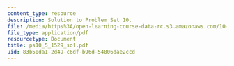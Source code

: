 ```yaml
---
content_type: resource
description: Solution to Problem Set 10.
file: /media/https%3A/open-learning-course-data-rc.s3.amazonaws.com/10-40-chemical-engineering-thermodynamics-fall-2003/83b50da12d49c6dfb96d54806dae2ccd_ps10_5_1529_sol.pdf
file_type: application/pdf
resourcetype: Document
title: ps10_5_1529_sol.pdf
uid: 83b50da1-2d49-c6df-b96d-54806dae2ccd
---
```

